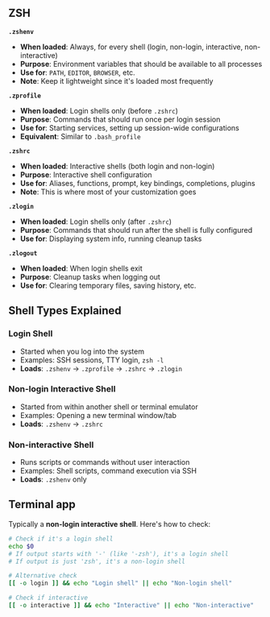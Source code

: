 ## ZSH

**`.zshenv`**
- **When loaded**: Always, for every shell (login, non-login, interactive, non-interactive)
- **Purpose**: Environment variables that should be available to all processes
- **Use for**: `PATH`, `EDITOR`, `BROWSER`, etc.
- **Note**: Keep it lightweight since it's loaded most frequently

**`.zprofile`**
- **When loaded**: Login shells only (before `.zshrc`)
- **Purpose**: Commands that should run once per login session
- **Use for**: Starting services, setting up session-wide configurations
- **Equivalent**: Similar to `.bash_profile`

**`.zshrc`**
- **When loaded**: Interactive shells (both login and non-login)
- **Purpose**: Interactive shell configuration
- **Use for**: Aliases, functions, prompt, key bindings, completions, plugins
- **Note**: This is where most of your customization goes

**`.zlogin`**
- **When loaded**: Login shells only (after `.zshrc`)
- **Purpose**: Commands that should run after the shell is fully configured
- **Use for**: Displaying system info, running cleanup tasks

**`.zlogout`**
- **When loaded**: When login shells exit
- **Purpose**: Cleanup tasks when logging out
- **Use for**: Clearing temporary files, saving history, etc.

## Shell Types Explained

### **Login Shell**
- Started when you log into the system
- Examples: SSH sessions, TTY login, `zsh -l`
- **Loads**: `.zshenv` → `.zprofile` → `.zshrc` → `.zlogin`

### **Non-login Interactive Shell**
- Started from within another shell or terminal emulator
- Examples: Opening a new terminal window/tab
- **Loads**: `.zshenv` → `.zshrc`

### **Non-interactive Shell**
- Runs scripts or commands without user interaction
- Examples: Shell scripts, command execution via SSH
- **Loads**: `.zshenv` only

## Terminal app

Typically a **non-login interactive shell**. Here's how to check:

```bash
# Check if it's a login shell
echo $0
# If output starts with '-' (like '-zsh'), it's a login shell
# If output is just 'zsh', it's a non-login shell

# Alternative check
[[ -o login ]] && echo "Login shell" || echo "Non-login shell"

# Check if interactive
[[ -o interactive ]] && echo "Interactive" || echo "Non-interactive"
```
